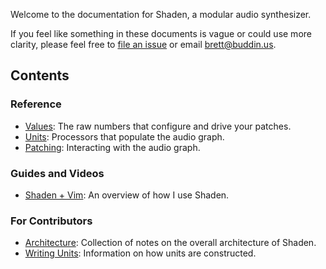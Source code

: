 Welcome to the documentation for Shaden, a modular audio synthesizer.

If you feel like something in these documents is vague or could use more clarity, please feel free to [file an
issue](https://github.com/brettbuddin/shaden/issues) or email [brett@buddin.us](mailto:brett@buddin.us).

## Contents

### Reference

- [Values](Values): The raw numbers that configure and drive your patches.
- [Units](Units): Processors that populate the audio graph.
- [Patching](Patching): Interacting with the audio graph.

### Guides and Videos

- [Shaden + Vim](https://www.youtube.com/watch?v=GbUTo6sPnW8): An overview of how I use Shaden.

### For Contributors

- [Architecture](Architecture): Collection of notes on the overall architecture of Shaden.
- [Writing Units](Writing-Units): Information on how units are constructed.
